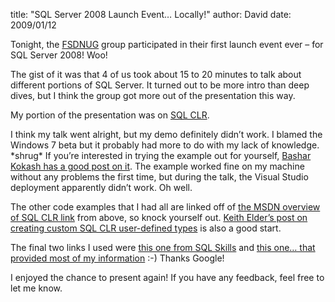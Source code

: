 
title: "SQL Server 2008 Launch Event&hellip; Locally!"
author: David
date: 2009/01/12

<p>Tonight, the <a href="http://www.fsdnug.org">FSDNUG</a> group participated in their first launch event ever – for SQL Server 2008! Woo!</p> <p>The gist of it was that 4 of us took about 15 to 20 minutes to talk about different portions of SQL Server. It turned out to be more intro than deep dives, but I think the group got more out of the presentation this way.</p> <p>My portion of the presentation was on <a href="http://msdn.microsoft.com/en-us/library/ms131089.aspx">SQL CLR</a>.</p> <p>I think my talk went alright, but my demo definitely didn’t work. I blamed the Windows 7 beta but it probably had more to do with my lack of knowledge. *shrug* If you’re interested in trying the example out for yourself, <a href="http://dotnetslackers.com/Community/blogs/basharkokash/archive/2008/06/04/sql-clr-overview.aspx">Bashar Kokash has a good post on it</a>. The example worked fine on my machine without any problems the first time, but during the talk, the Visual Studio deployment apparently didn’t work. Oh well.</p> <p>The other code examples that I had all are linked off of <a href="http://msdn.microsoft.com/en-us/library/ms131089.aspx">the MSDN overview of SQL CLR link</a> from above, so knock yourself out. <a href="http://www.keithelder.net/blog/archive/2007/10/29/Creating-Custom-SQL-CLR-UserDefined-Types.aspx">Keith Elder’s post on creating custom SQL CLR user-defined types</a> is also a good start.</p> <p>The final two links I used were <a href="http://www.sqlskills.com/resources/Whitepapers/SQL%20Server%20DBA%20Guide%20to%20SQLCLR.htm">this one from SQL Skills</a> and <a href="http://www.google.com/search?hl=en&amp;q=sqlclr">this one… that provided most of my information</a> :-) Thanks Google!</p> <p>I enjoyed the chance to present again! If you have any feedback, feel free to let me know.</p>

